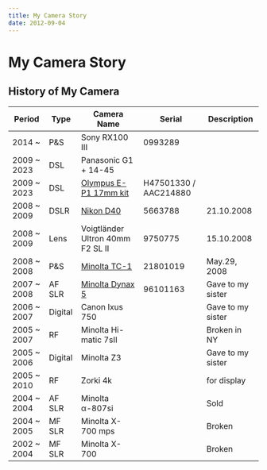 ```yaml
---
title: My Camera Story
date: 2012-09-04
---
```


# My Camera Story

## History of My Camera

| Period      | Type    | Camera Name                      | Serial                | Description          |
| ----------- | ------- | -------------------------------- | --------------------- | -------------------- |
| 2014 ~      | P&S     | Sony RX100 III                   |  0993289              |                      |
| 2009 ~ 2023 | DSL     | Panasonic G1 + 14-45             |                       |                      |
| 2009 ~ 2023 | DSL     | [Olympus E-P1 17mm kit][]        | H47501330 / AAC214880 |                      |
| 2008 ~ 2009 | DSLR    | [Nikon D40][]                    | 5663788               | 21.10.2008           |
| 2008 ~ 2009 | Lens    | Voigtländer Ultron 40mm F2 SL II | 9750775               | 15.10.2008           |
| 2008 ~ 2008 | P&S     | [Minolta TC-1][]                 | 21801019              | May.29, 2008         |
| 2007 ~ 2008 | AF SLR  | [Minolta Dynax 5][]              | 96101163              | Gave to my sister    |
| 2006 ~ 2007 | Digital | Canon Ixus 750                   |                       | Gave to my sister    |
| 2005 ~ 2007 | RF      | Minolta Hi-matic 7sII            |                       | Broken in NY         |
| 2005 ~ 2006 | Digital | Minolta Z3                       |                       | Gave to my sister    |
| 2005 ~ 2010 | RF      | Zorki 4k                         |                       | for display          |
| 2004 ~ 2004 | AF SLR  | Minolta α-807si                 |                       | Sold                 |
| 2004 ~ 2005 | MF SLR  | Minolta X-700 mps                |                       | Broken               |
| 2002 ~ 2004 | MF SLR  | Minolta X-700                    |                       | Broken               |

[Sony RX100 III]: rx100m3.md
[Panasonic G1 + 14-45]: g1.md
[Olympus E-P1 17mm kit]: e-p1.md
[Nikon D40]: d40.md
[Minolta TC-1]: tc-1.md
[Minolta Dynax 5]: dynax5.md


